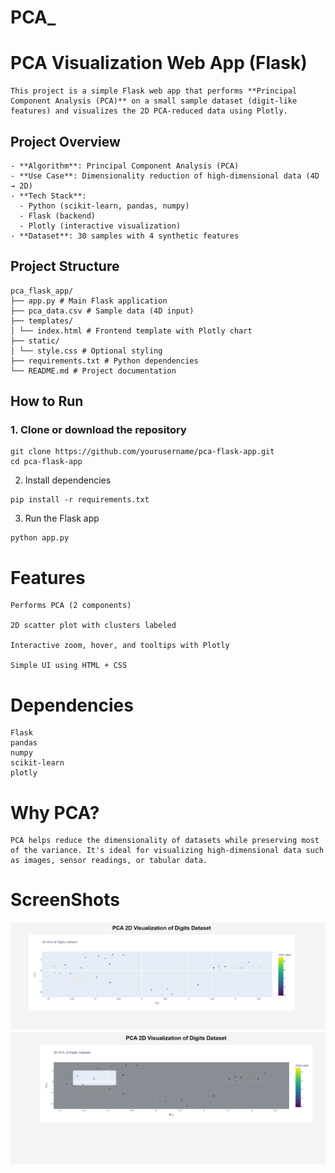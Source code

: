 # PCA_

# PCA Visualization Web App (Flask)
```
This project is a simple Flask web app that performs **Principal Component Analysis (PCA)** on a small sample dataset (digit-like features) and visualizes the 2D PCA-reduced data using Plotly.
```

##  Project Overview
```
- **Algorithm**: Principal Component Analysis (PCA)
- **Use Case**: Dimensionality reduction of high-dimensional data (4D → 2D)
- **Tech Stack**:
  - Python (scikit-learn, pandas, numpy)
  - Flask (backend)
  - Plotly (interactive visualization)
- **Dataset**: 30 samples with 4 synthetic features
```


##  Project Structure
```
pca_flask_app/
├── app.py # Main Flask application
├── pca_data.csv # Sample data (4D input)
├── templates/
│ └── index.html # Frontend template with Plotly chart
├── static/
│ └── style.css # Optional styling
├── requirements.txt # Python dependencies
└── README.md # Project documentation
```

##  How to Run
### 1. Clone or download the repository

```
git clone https://github.com/yourusername/pca-flask-app.git
cd pca-flask-app
```
2. Install dependencies
```
pip install -r requirements.txt
```
3. Run the Flask app
```
python app.py
```
# Features
```
Performs PCA (2 components)

2D scatter plot with clusters labeled

Interactive zoom, hover, and tooltips with Plotly

Simple UI using HTML + CSS
```
#  Dependencies
```
Flask
pandas
numpy
scikit-learn
plotly
```
# Why PCA?
```
PCA helps reduce the dimensionality of datasets while preserving most of the variance. It's ideal for visualizing high-dimensional data such as images, sensor readings, or tabular data.
```
# ScreenShots

![alt text](<Screenshot 2025-08-03 170653.png>)
![alt text](<Screenshot 2025-08-03 170707.png>)
